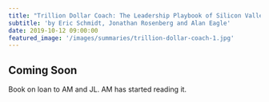 ```yaml
---
title: "Trillion Dollar Coach: The Leadership Playbook of Silicon Valley's Bill Campbell"
subtitle: 'by Eric Schmidt, Jonathan Rosenberg and Alan Eagle'
date: 2019-10-12 09:00:00
featured_image: '/images/summaries/trillion-dollar-coach-1.jpg'
---
```


## Coming Soon

Book on loan to AM and JL. 
AM has started reading it.



